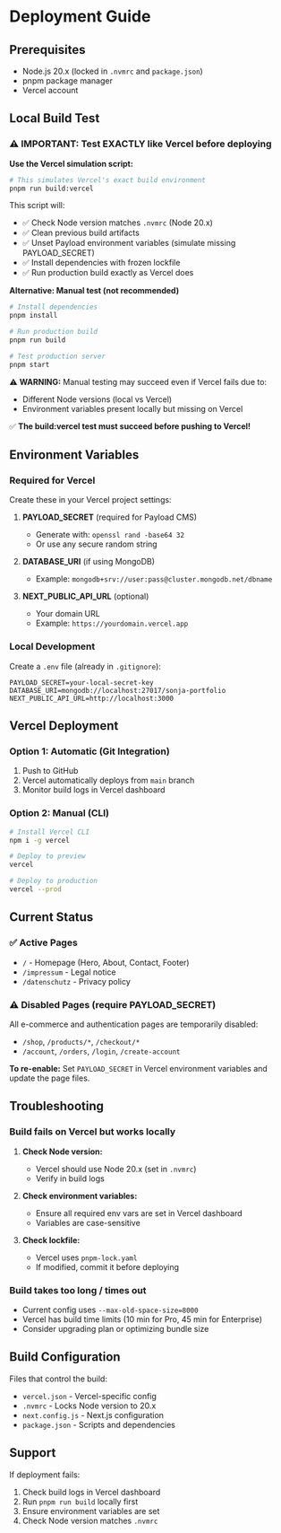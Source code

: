 # Deployment Guide

## Prerequisites

- Node.js 20.x (locked in `.nvmrc` and `package.json`)
- pnpm package manager
- Vercel account

## Local Build Test

### ⚠️ IMPORTANT: Test EXACTLY like Vercel before deploying

**Use the Vercel simulation script:**

```bash
# This simulates Vercel's exact build environment
pnpm run build:vercel
```

This script will:
- ✅ Check Node version matches `.nvmrc` (Node 20.x)
- ✅ Clean previous build artifacts
- ✅ Unset Payload environment variables (simulate missing PAYLOAD_SECRET)
- ✅ Install dependencies with frozen lockfile
- ✅ Run production build exactly as Vercel does

**Alternative: Manual test (not recommended)**

```bash
# Install dependencies
pnpm install

# Run production build
pnpm run build

# Test production server
pnpm start
```

⚠️ **WARNING:** Manual testing may succeed even if Vercel fails due to:
- Different Node versions (local vs Vercel)
- Environment variables present locally but missing on Vercel

✅ **The build:vercel test must succeed before pushing to Vercel!**

## Environment Variables

### Required for Vercel

Create these in your Vercel project settings:

1. **PAYLOAD_SECRET** (required for Payload CMS)
   - Generate with: `openssl rand -base64 32`
   - Or use any secure random string

2. **DATABASE_URI** (if using MongoDB)
   - Example: `mongodb+srv://user:pass@cluster.mongodb.net/dbname`

3. **NEXT_PUBLIC_API_URL** (optional)
   - Your domain URL
   - Example: `https://yourdomain.vercel.app`

### Local Development

Create a `.env` file (already in `.gitignore`):

```env
PAYLOAD_SECRET=your-local-secret-key
DATABASE_URI=mongodb://localhost:27017/sonja-portfolio
NEXT_PUBLIC_API_URL=http://localhost:3000
```

## Vercel Deployment

### Option 1: Automatic (Git Integration)

1. Push to GitHub
2. Vercel automatically deploys from `main` branch
3. Monitor build logs in Vercel dashboard

### Option 2: Manual (CLI)

```bash
# Install Vercel CLI
npm i -g vercel

# Deploy to preview
vercel

# Deploy to production
vercel --prod
```

## Current Status

### ✅ Active Pages
- `/` - Homepage (Hero, About, Contact, Footer)
- `/impressum` - Legal notice
- `/datenschutz` - Privacy policy

### ⚠️ Disabled Pages (require PAYLOAD_SECRET)
All e-commerce and authentication pages are temporarily disabled:
- `/shop`, `/products/*`, `/checkout/*`
- `/account`, `/orders`, `/login`, `/create-account`

**To re-enable:** Set `PAYLOAD_SECRET` in Vercel environment variables and update the page files.

## Troubleshooting

### Build fails on Vercel but works locally

1. **Check Node version:**
   - Vercel should use Node 20.x (set in `.nvmrc`)
   - Verify in build logs

2. **Check environment variables:**
   - Ensure all required env vars are set in Vercel dashboard
   - Variables are case-sensitive

3. **Check lockfile:**
   - Vercel uses `pnpm-lock.yaml`
   - If modified, commit it before deploying

### Build takes too long / times out

- Current config uses `--max-old-space-size=8000`
- Vercel has build time limits (10 min for Pro, 45 min for Enterprise)
- Consider upgrading plan or optimizing bundle size

## Build Configuration

Files that control the build:

- `vercel.json` - Vercel-specific config
- `.nvmrc` - Locks Node version to 20.x
- `next.config.js` - Next.js configuration
- `package.json` - Scripts and dependencies

## Support

If deployment fails:
1. Check build logs in Vercel dashboard
2. Run `pnpm run build` locally first
3. Ensure environment variables are set
4. Check Node version matches `.nvmrc`

